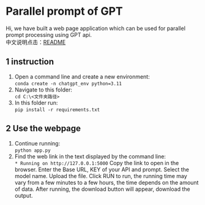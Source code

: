 # Parallel prompt of GPT
Hi, we have built a web page application which can be used for parallel prompt processing using GPT api.   
中文说明点击：[README](https://github.com/DorisWangDR/parallel-prompt/blob/main/README.md)

## 1 instruction
1) Open a command line and create a new environment:  
`conda create -n chatgpt_env python=3.11`
2) Navigate to this folder:  
`cd C:\<文件夹路径>`
3) In this folder run:  
`pip install -r requirements.txt`

## 2 Use the webpage
1) Continue running:  
   `python app.py`
2) Find the web link in the text displayed by the command line:  
   `* Running on http://127.0.0.1:5000`
   Copy the link to open in the browser.
   Enter the Base URL, KEY of your API and prompt.
   Select the model name.
   Upload the file.
   Click RUN to run, the running time may vary from a few minutes to a few hours, the time depends on the amount of data.
   After running, the download button will appear, download the output.
